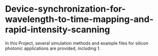 # Device-synchronization-for-wavelength-to-time-mapping-and-rapid-intensity-scanning
In this Project, several simulation methods and example files for silicon photonic applications are provided, including
1. 
